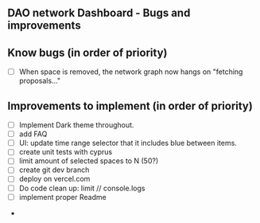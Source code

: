 ## DAO network Dashboard - Bugs and improvements  

## Know bugs (in order of priority)
- [ ] When space is removed, the network graph now hangs on "fetching proposals..." 

## Improvements to implement (in order of priority)
- [ ] Implement Dark theme throughout.   
- [ ] add FAQ 
- [ ] UI: update time range selector that it includes blue between items. 
- [ ] create unit tests with cyprus 
- [ ] limit amount of selected spaces to N (50?) 
- [ ] create git dev branch 
- [ ] deploy on vercel.com
- [ ] Do code clean up: limit // console.logs 
- [ ] implement proper Readme 
- 



